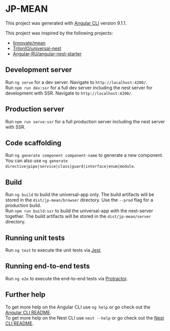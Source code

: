 # JP-MEAN

This project was generated with [Angular CLI](https://github.com/angular/angular-cli) version 9.1.1.

This project was inspired by the following projects:

* [linnovate/mean](https://github.com/linnovate/mean)
* [TrilonIO/universal-nest](https://github.com/TrilonIO/universal-nest)
* [Angular-RU/angular-nest-starter](https://github.com/Angular-RU/angular-nest-starter)

## Development server

Run `ng serve` for a dev server. Navigate to `http://localhost:4200/`.  
Run `npm run dev:ssr` for a full dev server including the nest server for development with SSR. Navigate to `http://localhost:4200/`.

## Production server

Run `npm run serve:ssr` for a full production server including the nest server with SSR.

## Code scaffolding

Run `ng generate component component-name` to generate a new component. You can also use `ng generate directive|pipe|service|class|guard|interface|enum|module`.

## Build

Run `ng build` to build the universal-app only. The build artifacts will be stored in the `dist/jp-mean/browser` directory. Use the `--prod` flag for a production build.  
Run `npm run build:ssr` to build the universal-app with the nest-server together. The build artifacts will be stored in the `dist/jp-mean/server` directory.

## Running unit tests

Run `ng test` to execute the unit tests via [Jest](https://jestjs.io/).

## Running end-to-end tests

Run `ng e2e` to execute the end-to-end tests via [Protractor](http://www.protractortest.org/).

## Further help

To get more help on the Angular CLI use `ng help` or go check out the [Angular CLI README](https://github.com/angular/angular-cli/blob/master/README.md).  
To get more help on the Nest CLI use `nest --help` or go check out the [Nest CLI README](https://github.com/nestjs/nest-cli/blob/master/README.md).